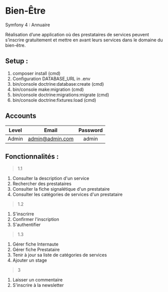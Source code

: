 # Bien-Être
Symfony 4 : Annuaire

Réalisation d’une application où des prestataires de services peuvent s’inscrire gratuitement et mettre en avant leurs services dans le domaine du bien-être.

## Setup :

1. composer install (cmd)
2. Configuration DATABASE_URL in .env
3. bin/console doctrine:database:create (cmd)
4. bin/console make:migration (cmd)
5. bin/console doctrine:migrations:migrate (cmd)
6. bin/console doctrine:fixtures:load (cmd)

## Accounts

| Level         | Email           | Password  |
| :-----------: |:---------------:| :--------:|
| Admin         | admin@admin.com | admin |

## Fonctionnalités :

> 1.1

1. Consulter la description d'un service
2. Rechercher des prestataires
3. Consulter la fiche signalétique d'un prestataire
4. Consulter les catégories de services d'un prestataire

> 1.2

1. S'inscrirre
2. Confirmer l'inscription
3. S'authentifier

> 1.3

1. Gérer fiche Internaute
2. Gérer fiche Prestataire
3. Tenir à jour sa liste de catégories de services
4. Ajouter un stage

> 3

1. Laisser un commentaire
2. S'inscrire à la newsletter
